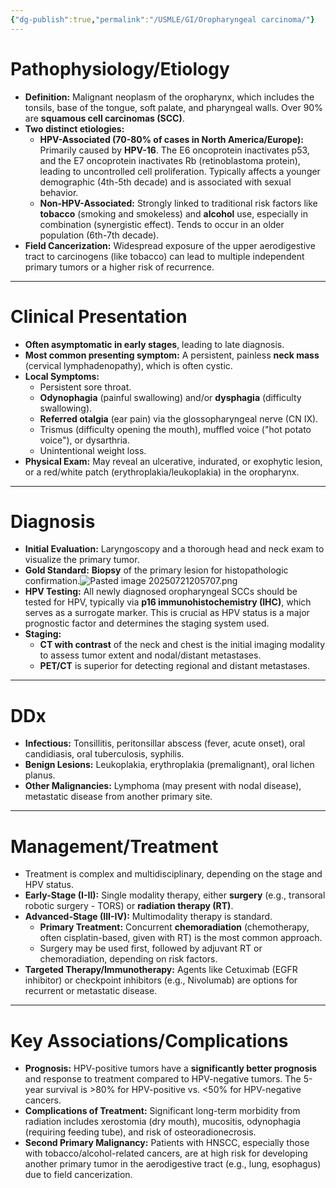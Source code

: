 ```yaml
---
{"dg-publish":true,"permalink":"/USMLE/GI/Oropharyngeal carcinoma/"}
---
```


# Pathophysiology/Etiology
*   **Definition:** Malignant neoplasm of the oropharynx, which includes the tonsils, base of the tongue, soft palate, and pharyngeal walls. Over 90% are **squamous cell carcinomas (SCC)**.
*   **Two distinct etiologies:**
    *   **HPV-Associated (70-80% of cases in North America/Europe):** Primarily caused by **HPV-16**. The E6 oncoprotein inactivates p53, and the E7 oncoprotein inactivates Rb (retinoblastoma protein), leading to uncontrolled cell proliferation. Typically affects a younger demographic (4th-5th decade) and is associated with sexual behavior.
    *   **Non-HPV-Associated:** Strongly linked to traditional risk factors like **tobacco** (smoking and smokeless) and **alcohol** use, especially in combination (synergistic effect). Tends to occur in an older population (6th-7th decade).
*   **Field Cancerization:** Widespread exposure of the upper aerodigestive tract to carcinogens (like tobacco) can lead to multiple independent primary tumors or a higher risk of recurrence.

---
# Clinical Presentation
*   **Often asymptomatic in early stages**, leading to late diagnosis.
*   **Most common presenting symptom:** A persistent, painless **neck mass** (cervical lymphadenopathy), which is often cystic.
*   **Local Symptoms:**
    *   Persistent sore throat.
    *   **Odynophagia** (painful swallowing) and/or **dysphagia** (difficulty swallowing).
    *   **Referred otalgia** (ear pain) via the glossopharyngeal nerve (CN IX).
    *   Trismus (difficulty opening the mouth), muffled voice ("hot potato voice"), or dysarthria.
    *   Unintentional weight loss.
*   **Physical Exam:** May reveal an ulcerative, indurated, or exophytic lesion, or a red/white patch (erythroplakia/leukoplakia) in the oropharynx.

---
# Diagnosis
*   **Initial Evaluation:** Laryngoscopy and a thorough head and neck exam to visualize the primary tumor.
*   **Gold Standard:** **Biopsy** of the primary lesion for histopathologic confirmation.![Pasted image 20250721205707.png](/img/user/appendix/Pasted%20image%2020250721205707.png)
*   **HPV Testing:** All newly diagnosed oropharyngeal SCCs should be tested for HPV, typically via **p16 immunohistochemistry (IHC)**, which serves as a surrogate marker. This is crucial as HPV status is a major prognostic factor and determines the staging system used.
*   **Staging:**
    *   **CT with contrast** of the neck and chest is the initial imaging modality to assess tumor extent and nodal/distant metastases.
    *   **PET/CT** is superior for detecting regional and distant metastases.

---
# DDx 
*   **Infectious:** Tonsillitis, peritonsillar abscess (fever, acute onset), oral candidiasis, oral tuberculosis, syphilis.
*   **Benign Lesions:** Leukoplakia, erythroplakia (premalignant), oral lichen planus.
*   **Other Malignancies:** Lymphoma (may present with nodal disease), metastatic disease from another primary site.

---
# Management/Treatment
*   Treatment is complex and multidisciplinary, depending on the stage and HPV status.
*   **Early-Stage (I-II):** Single modality therapy, either **surgery** (e.g., transoral robotic surgery - TORS) or **radiation therapy (RT)**.
*   **Advanced-Stage (III-IV):** Multimodality therapy is standard.
    *   **Primary Treatment:** Concurrent **chemoradiation** (chemotherapy, often cisplatin-based, given with RT) is the most common approach.
    *   Surgery may be used first, followed by adjuvant RT or chemoradiation, depending on risk factors.
*   **Targeted Therapy/Immunotherapy:** Agents like Cetuximab (EGFR inhibitor) or checkpoint inhibitors (e.g., Nivolumab) are options for recurrent or metastatic disease.

---
# Key Associations/Complications
*   **Prognosis:** HPV-positive tumors have a **significantly better prognosis** and response to treatment compared to HPV-negative tumors. The 5-year survival is >80% for HPV-positive vs. <50% for HPV-negative cancers.
*   **Complications of Treatment:** Significant long-term morbidity from radiation includes xerostomia (dry mouth), mucositis, odynophagia (requiring feeding tube), and risk of osteoradionecrosis.
*   **Second Primary Malignancy:** Patients with HNSCC, especially those with tobacco/alcohol-related cancers, are at high risk for developing another primary tumor in the aerodigestive tract (e.g., lung, esophagus) due to field cancerization.